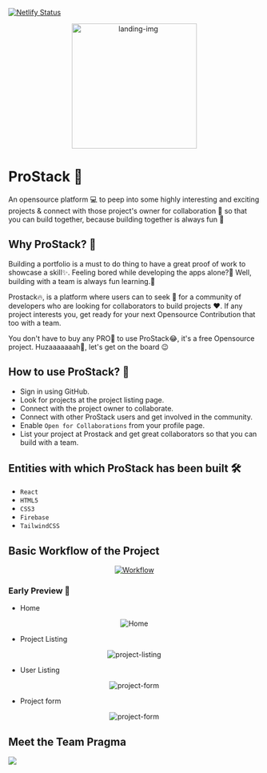 [![Netlify Status](https://api.netlify.com/api/v1/badges/b1a5468e-723b-4926-8bb5-0e4a702c163e/deploy-status)](https://app.netlify.com/sites/streflix/deploys)

<p align="center">
  <img src="https://i.ibb.co/JQy9b2B/prostack-landing-img.png" title="landing-img" height=250 width=250/>
</p>


# ProStack :bookmark_tabs:

An opensource platform :computer: to peep into some highly interesting and exciting projects & connect with those project's owner for collaboration 🤝 so that you can build together, because building together is always fun 🥳 

## Why ProStack? 🤔

Building a portfolio is a must to do thing to have a great proof of work to showcase a skill✨. Feeling bored while developing the apps alone?🥱 Well, building with a team is always fun learning.👻 

Prostack🔥, is a platform where users can to seek 👀 for a community of developers who are looking for collaborators to build projects :heart:. If any project interests you, get ready for your next Opensource Contribution that too with a team.

You don't have to buy any PRO:star2: to use ProStack:joy:, it's a free Opensource project. Huzaaaaaaah🥳, let's get on the board :wink:

## How to use ProStack? 🤔

- Sign in using GitHub.
- Look for projects at the project listing page.
- Connect with the project owner to collaborate.
- Connect with other ProStack users and get involved in the community.
- Enable `Open for Collaborations` from your profile page.
- List your project at Prostack and get great collaborators so that you can build with a team.


## Entities with which ProStack has been built 🛠️
- `React`
- `HTML5` 
- `CSS3`
- `Firebase`
- `TailwindCSS`

## Basic Workflow of the Project
<a href="https://excalidraw.com/#json=IKE-IYPipJUJKJPWTxct_,Lr4p2t93_uDXYzSDA083lw">
  <p align="center">
  <img src="https://i.ibb.co/YkFms49/Pro-Stack-Workflow.png" title="Workflow"/>
  </p>
</a>

### Early Preview :star2:

- Home 
<p align="center">
  <img src="https://i.ibb.co/jVhr0wM/screely-home.png" title="Home"/>
</p>

- Project Listing 
<p align="center">
  <img src="https://i.ibb.co/4fY8s7f/screely-project-list.png" title="project-listing"/>
</p>

- User Listing
<p align="center">
  <img src="https://i.ibb.co/Gs3QMzp/screely-user-list.png" title="project-form"/>
</p>

- Project form
<p align="center">
  <img src="https://i.ibb.co/F33c7m7/screely-project-form.png" title="project-form"/>
</p>




## Meet the Team Pragma
<a href="https://github.com/parthpandyappp/Prostack/graphs/contributors">
  <img src="https://contrib.rocks/image?repo=parthpandyappp/Prostack" />
</a>
